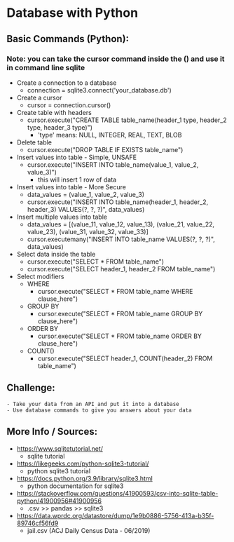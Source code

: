 # Database with Python

## Basic Commands (Python):
### Note: you can take the cursor command inside the () and use it in command line sqlite
- Create a connection to a database
	- connection = sqlite3.connect('your_database.db')
- Create a cursor
	- cursor = connection.cursor()
- Create table with headers
	- cursor.execute("CREATE TABLE table_name(header_1 type, header_2 type, header_3 type)")
		- 'type' means: NULL, INTEGER, REAL, TEXT, BLOB
- Delete table
	- cursor.execute("DROP TABLE IF EXISTS table_name")
- Insert values into table - Simple, UNSAFE
	- cursor.execute("INSERT INTO table_name(value_1, value_2, value_3)")
		- this will insert 1 row of data
- Insert values into table - More Secure
	- data_values = (value_1, value_2, value_3)
	- cursor.execute("INSERT INTO table_name(header_1, header_2, header_3) VALUES(?, ?, ?)", data_values)
- Insert multiple values into table
	- data_values = [(value_11, value_12, value_13), (value_21, value_22, value_23), (value_31, value_32, value_33)]
	- cursor.executemany("INSERT INTO table_name VALUES(?, ?, ?)", data_values)
- Select data inside the table
	- cursor.execute("SELECT * FROM table_name")
	- cursor.execute("SELECT header_1, header_2 FROM table_name")
- Select modifiers
	- WHERE
		- cursor.execute("SELECT * FROM table_name WHERE clause_here")
	- GROUP BY
		- cursor.execute("SELECT * FROM table_name GROUP BY clause_here")
	- ORDER BY
		- cursor.execute("SELECT * FROM table_name ORDER BY clause_here")
	- COUNT()
		- cursor.execute("SELECT header_1, COUNT(header_2) FROM table_name")

## Challenge:
	- Take your data from an API and put it into a database
	- Use database commands to give you answers about your data

## More Info / Sources:

- https://www.sqlitetutorial.net/
    - sqlite tutorial
- https://likegeeks.com/python-sqlite3-tutorial/
    - python sqlite3 tutorial
- https://docs.python.org/3.9/library/sqlite3.html
    - python documentation for sqlite3
- https://stackoverflow.com/questions/41900593/csv-into-sqlite-table-python/41900956#41900956
    - .csv >> pandas >> sqlite3
- https://data.wprdc.org/datastore/dump/1e9b0886-5756-413a-b35f-89746cf56fd9
    - jail.csv (ACJ Daily Census Data - 06/2019)